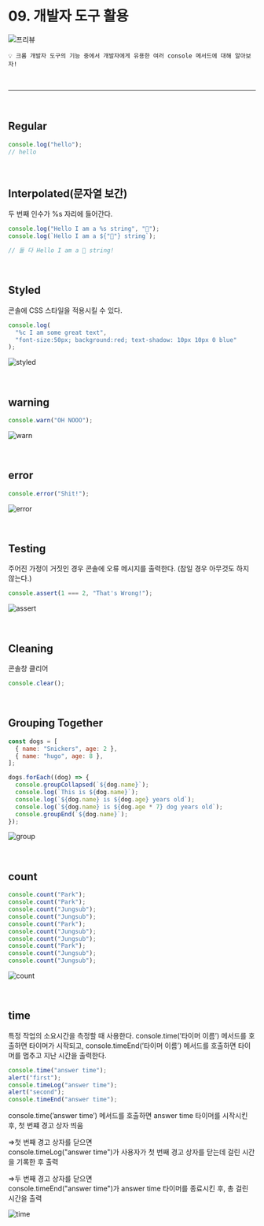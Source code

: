 # 09. 개발자 도구 활용

![프리뷰](https://user-images.githubusercontent.com/87363422/156248539-44ff7c01-534e-454a-93d7-91859e913b6d.png)

```
💡 크롬 개발자 도구의 기능 중에서 개발자에게 유용한 여러 console 메서드에 대해 알아보자!
```

<br/>

---

<br/>

## **Regular**

```jsx
console.log("hello");
// hello
```

<br/>

## **Interpolated(문자열 보간)**

두 번째 인수가 %s 자리에 들어간다.

```jsx
console.log("Hello I am a %s string", "💩");
console.log(`Hello I am a ${"💩"} string`);

// 둘 다 Hello I am a 💩 string!
```

<br/>

## **Styled**

콘솔에 CSS 스타일을 적용시킬 수 있다.

```jsx
console.log(
  "%c I am some great text",
  "font-size:50px; background:red; text-shadow: 10px 10px 0 blue"
);
```

![styled](https://user-images.githubusercontent.com/87363422/156248562-934bb5e1-80e2-4905-bffd-b82b33d0a64f.png)

<br/>

## **warning**

```jsx
console.warn("OH NOOO");
```

![warn](https://user-images.githubusercontent.com/87363422/156248566-bfcf69bf-adf7-4f99-bf21-df84e0933c06.png)

<br/>

## **error**

```jsx
console.error("Shit!");
```

![error](https://user-images.githubusercontent.com/87363422/156248560-5a122ef6-88cb-452d-9aef-21479cee420a.png)

<br/>

## **Testing**

주어진 가정이 거짓인 경우 콘솔에 오류 메시지를 출력한다. (참일 경우 아무것도 하지 않는다.)

```jsx
console.assert(1 === 2, "That's Wrong!");
```

![assert](https://user-images.githubusercontent.com/87363422/156248556-6463b0fa-665c-49e2-9c2b-61fc204d0597.png)

<br/>

## **Cleaning**

콘솔창 클리어

```jsx
console.clear();
```

<br/>

## **Grouping Together**

```jsx
const dogs = [
  { name: "Snickers", age: 2 },
  { name: "hugo", age: 8 },
];

dogs.forEach((dog) => {
  console.groupCollapsed(`${dog.name}`);
  console.log(`This is ${dog.name}`);
  console.log(`${dog.name} is ${dog.age} years old`);
  console.log(`${dog.name} is ${dog.age * 7} dog years old`);
  console.groupEnd(`${dog.name}`);
});
```

![group](https://user-images.githubusercontent.com/87363422/156248561-55ef0e21-db9f-4f89-a952-0d12c56f09c6.png)

<br/>

## **count**

```jsx
console.count("Park");
console.count("Park");
console.count("Jungsub");
console.count("Jungsub");
console.count("Park");
console.count("Jungsub");
console.count("Jungsub");
console.count("Park");
console.count("Jungsub");
console.count("Jungsub");
```

![count](https://user-images.githubusercontent.com/87363422/156248557-37152c43-8b72-4539-ad8d-472fe7dc73c1.png)

<br/>

## **time**

특정 작업의 소요시간을 측정할 때 사용한다.
console.time(’타이머 이름’) 메서드를 호출하면 타이머가 시작되고,
console.timeEnd(’타이머 이름’) 메서드를 호출하면 타이머를 멈추고 지난 시간을 출력한다.

```jsx
console.time("answer time");
alert("first");
console.timeLog("answer time");
alert("second");
console.timeEnd("answer time");
```

console.time(’answer time’) 메서드를 호출하면 answer time 타이머를 시작시킨 후, 첫 번쨰 경고 상자 띄움

⇒첫 번째 경고 상자를 닫으면
<br/>
console.timeLog("answer time")가 사용자가 첫 번째 경고 상자를 닫는데 걸린 시간을 기록한 후 출력

⇒두 번째 경고 상자를 닫으면
<br/>
console.timeEnd("answer time")가 answer time 타이머를 종료시킨 후, 총 걸린 시간을 출력

![time](https://user-images.githubusercontent.com/87363422/156248564-58c2e99c-217c-430e-b7a8-2107c57de4e9.png)
